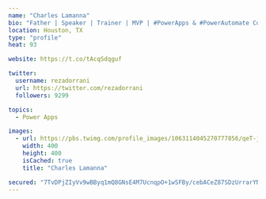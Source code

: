 ```yaml
---
name: "Charles Lamanna"
bio: "Father | Speaker | Trainer | MVP | #PowerApps & #PowerAutomate Community Super User | YouTuber Right-pointing triangle http://youtube.com/c/rezadorrani | Learn - Share - Clockwise rightwards and leftwards open circle arrows"
location: Houston, TX
type: "profile"
heat: 93

website: https://t.co/tAcqSdqguf

twitter:
  username: rezadorrani
  url: https://twitter.com/rezadorrani
  followers: 9299

topics:
  - Power Apps

images:
  - url: https://pbs.twimg.com/profile_images/1063114045270777856/qeT-jpWr_400x400.jpg
    width: 400
    height: 400
    isCached: true
    title: "Charles Lamanna"

secured: "7TvDPjZIyVv9wBByq1mQ8GNsE4M7UcnqpO+1wSFBy/cebACeZ87SDzUrrarYNb0ND5ZCOvemD7yloj7PSGr7d6pmmtewggQ1jXrcpQMMYZmiVSYmL4+623ji3264Yjs1lZhhmBlrdIZyp/EiV89Otx2A2jsKWAw3evXre/cYMlDNJXVZYu81HLl/GBkeuc877gAVOpBFMF0oXYIK0DBYMBF2ZVffdy3AtiWZbGXTNrbthfQ1RhIxjfSjydHzilPgmzvaaLFTP4Pw7+DAGOkf3nlMAtRmLxh6N4GEOGJU/huESI5OJFxma9hJkSUcD7wzx/ZYwt67MO5JrjobccWZLXqtmK40RyvTSykRwhRy1eqC6Tq2iQUA3vOsYXEqSN0dSCOF96Zc+eN53FPzeN3aCqtAYdH1f1Sn3FjOFWyM6W0=;gxvhILwO/tHgHIVCcszsFg=="
---
```


